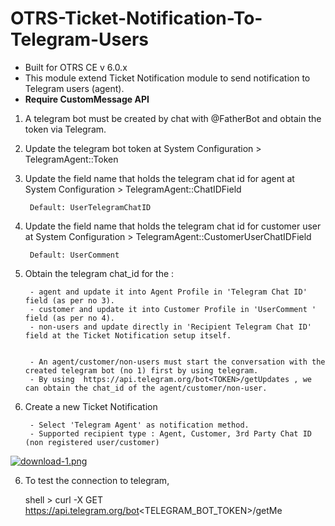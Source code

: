 # OTRS-Ticket-Notification-To-Telegram-Users  
- Built for OTRS CE v 6.0.x  
- This module extend Ticket Notification module to send notification to Telegram users (agent).  
- **Require CustomMessage API**  

1. A telegram bot must be created by chat with @FatherBot and obtain the token via Telegram.  

2. Update the telegram bot token at System Configuration > TelegramAgent::Token  

3. Update the field name that holds the telegram chat id for agent at System Configuration > TelegramAgent::ChatIDField  

		Default: UserTelegramChatID  

4. Update the field name that holds the telegram chat id for customer user at System Configuration > TelegramAgent::CustomerUserChatIDField

		Default: UserComment  
		
5. Obtain the telegram chat_id for the :

		- agent and update it into Agent Profile in 'Telegram Chat ID' field (as per no 3). 
		- customer and update it into Customer Profile in 'UserComment ' field (as per no 4). 
		- non-users and update directly in 'Recipient Telegram Chat ID' field at the Ticket Notification setup itself.


		- An agent/customer/non-users must start the conversation with the created telegram bot (no 1) first by using telegram.  
		- By using  https://api.telegram.org/bot<TOKEN>/getUpdates , we can obtain the chat_id of the agent/customer/non-user.  

6. Create a new Ticket Notification  

		- Select 'Telegram Agent' as notification method.  
		- Supported recipient type : Agent, Customer, 3rd Party Chat ID (non registered user/customer)  

[![download-1.png](https://i.postimg.cc/QNf20txj/download-1.png)](https://postimg.cc/14N7zyqd)


6. To test the connection to telegram,

	shell > curl -X GET https://api.telegram.org/bot<TELEGRAM_BOT_TOKEN>/getMe